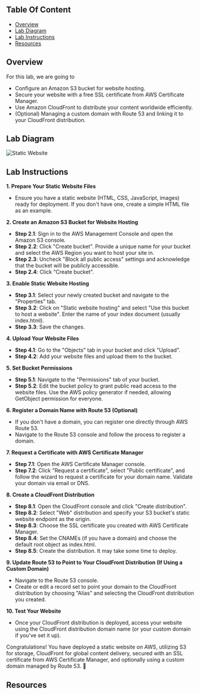 ## Table Of Content
 - [Overview](#Overview)
 - [Lab Diagram](#Lab-Diagram)
 - [Lab Instructions](#Lab-Instructions)
 - [Resources](#Resources)

## Overview
For this lab, we are going to 
- Configure an Amazon S3 bucket for website hosting.
- Secure your website with a free SSL certificate from AWS Certificate Manager.
- Use Amazon CloudFront to distribute your content worldwide efficiently.
- (Optional) Managing a custom domain with Route 53 and linking it to your CloudFront distribution.


## Lab Diagram
![Static Website](https://github.com/johnlopez719/S3staticwebsiteDemo/assets/30753364/23c723cd-6e3c-4f07-b5ea-a5d9c3dcbae6)



## Lab Instructions
**1. Prepare Your Static Website Files**

- Ensure you have a static website (HTML, CSS, JavaScript, images) ready for deployment. If you don't have one, create a simple HTML file as an example.

**2. Create an Amazon S3 Bucket for Website Hosting**

- **Step 2.1**: Sign in to the AWS Management Console and open the Amazon S3 console.
- **Step 2.2**: Click "Create bucket". Provide a unique name for your bucket and select the AWS Region you want to host your site in.
- **Step 2.3**: Uncheck "Block all public access" settings and acknowledge that the bucket will be publicly accessible.
- **Step 2.4**: Click "Create bucket".

**3. Enable Static Website Hosting**

- **Step 3.1**: Select your newly created bucket and navigate to the "Properties" tab.
- **Step 3.2**: Click on "Static website hosting" and select "Use this bucket to host a website". Enter the name of your index document (usually index.html).
- **Step 3.3**: Save the changes.

**4. Upload Your Website Files**

- **Step 4.1**: Go to the "Objects" tab in your bucket and click "Upload".
- **Step 4.2**: Add your website files and upload them to the bucket.

**5. Set Bucket Permissions**

- **Step 5.1**: Navigate to the "Permissions" tab of your bucket.
- **Step 5.2**: Edit the bucket policy to grant public read access to the website files. Use the AWS policy generator if needed, allowing GetObject permission for everyone.

**6. Register a Domain Name with Route 53 (Optional)**

- If you don't have a domain, you can register one directly through AWS Route 53.
- Navigate to the Route 53 console and follow the process to register a domain.

**7. Request a Certificate with AWS Certificate Manager**

- **Step 7.1**: Open the AWS Certificate Manager console.
- **Step 7.2**: Click "Request a certificate", select "Public certificate", and follow the wizard to request a certificate for your domain name. Validate your domain via email or DNS.

**8. Create a CloudFront Distribution**

- **Step 8.1**: Open the CloudFront console and click "Create distribution".
- **Step 8.2**: Select "Web" distribution and specify your S3 bucket's static website endpoint as the origin.
- **Step 8.3**: Choose the SSL certificate you created with AWS Certificate Manager.
- **Step 8.4**: Set the CNAMEs (if you have a domain) and choose the default root object as index.html.
- **Step 8.5**: Create the distribution. It may take some time to deploy.

**9. Update Route 53 to Point to Your CloudFront Distribution (If Using a Custom Domain)**

- Navigate to the Route 53 console.
- Create or edit a record set to point your domain to the CloudFront distribution by choosing "Alias" and selecting the CloudFront distribution you created.

**10. Test Your Website**

- Once your CloudFront distribution is deployed, access your website using the CloudFront distribution domain name (or your custom domain if you've set it up).

Congratulations! You have deployed a static website on AWS, utilizing S3 for storage, CloudFront for global content delivery, secured with an SSL certificate from AWS Certificate Manager, and optionally using a custom domain managed by Route 53. 🥳

## Resources
